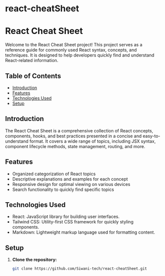 # react-cheatSheet

# React Cheat Sheet

Welcome to the React Cheat Sheet project! This project serves as a reference guide for commonly used React syntax, concepts, and techniques. It is designed to help developers quickly find and understand React-related information.

## Table of Contents
- [Introduction](#introduction)
- [Features](#features)
- [Technologies Used](#technologies-used)
- [Setup](#setup)
  

## Introduction

The React Cheat Sheet is a comprehensive collection of React concepts, components, hooks, and best practices presented in a concise and easy-to-understand format. It covers a wide range of topics, including JSX syntax, component lifecycle methods, state management, routing, and more.

## Features

- Organized categorization of React topics
- Descriptive explanations and examples for each concept
- Responsive design for optimal viewing on various devices
- Search functionality to quickly find specific topics

## Technologies Used

- React: JavaScript library for building user interfaces.
- Tailwind CSS: Utility-first CSS framework for quickly styling components.
- Markdown: Lightweight markup language used for formatting content.

## Setup

1. **Clone the repository:**
   ```bash
   git clone https://github.com/Siwani-tech/react-cheatSheet.git
   

